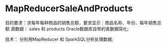 # MapReducerSaleAndProducts

目的要求：求每年每种商品的销售总额，要求显示：商品名称、年份、每年销售总额
源数据： sales 和 products Oracle数据库自带的表数据简化;

技术：
分别用MapReducer 和 SparkSQL分析处理数据;
